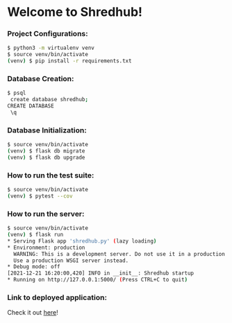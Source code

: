 # Welcome to Shredhub!

### Project Configurations:
```bash
$ python3 -m virtualenv venv
$ source venv/bin/activate
(venv) $ pip install -r requirements.txt
```

### Database Creation:
```bash
$ psql
 create database shredhub;
CREATE DATABASE
 \q
```

### Database Initialization:
```bash
$ source venv/bin/activate
(venv) $ flask db migrate
(venv) $ flask db upgrade
```

### How to run the test suite:
```bash
$ source venv/bin/activate
(venv) $ pytest --cov
```

### How to run the server:
```bash
$ source venv/bin/activate
(venv) $ flask run
* Serving Flask app 'shredhub.py' (lazy loading)
* Environment: production
  WARNING: This is a development server. Do not use it in a production deployment.
  Use a production WSGI server instead.
* Debug mode: off
[2021-12-21 16:20:00,420] INFO in __init__: Shredhub startup
* Running on http://127.0.0.1:5000/ (Press CTRL+C to quit)
```

### Link to deployed application:
Check it out [here](https://shredhub.herokuapp.com/login)!
